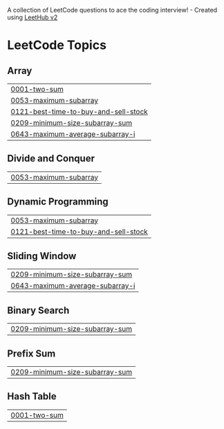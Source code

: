 A collection of LeetCode questions to ace the coding interview! - Created using [LeetHub v2](https://github.com/arunbhardwaj/LeetHub-2.0)
<!---LeetCode Topics Start-->
# LeetCode Topics
## Array
|  |
| ------- |
| [0001-two-sum](https://github.com/yaswanthi243/leetcode/tree/master/0001-two-sum) |
| [0053-maximum-subarray](https://github.com/yaswanthi243/leetcode/tree/master/0053-maximum-subarray) |
| [0121-best-time-to-buy-and-sell-stock](https://github.com/yaswanthi243/leetcode/tree/master/0121-best-time-to-buy-and-sell-stock) |
| [0209-minimum-size-subarray-sum](https://github.com/yaswanthi243/leetcode/tree/master/0209-minimum-size-subarray-sum) |
| [0643-maximum-average-subarray-i](https://github.com/yaswanthi243/leetcode/tree/master/0643-maximum-average-subarray-i) |
## Divide and Conquer
|  |
| ------- |
| [0053-maximum-subarray](https://github.com/yaswanthi243/leetcode/tree/master/0053-maximum-subarray) |
## Dynamic Programming
|  |
| ------- |
| [0053-maximum-subarray](https://github.com/yaswanthi243/leetcode/tree/master/0053-maximum-subarray) |
| [0121-best-time-to-buy-and-sell-stock](https://github.com/yaswanthi243/leetcode/tree/master/0121-best-time-to-buy-and-sell-stock) |
## Sliding Window
|  |
| ------- |
| [0209-minimum-size-subarray-sum](https://github.com/yaswanthi243/leetcode/tree/master/0209-minimum-size-subarray-sum) |
| [0643-maximum-average-subarray-i](https://github.com/yaswanthi243/leetcode/tree/master/0643-maximum-average-subarray-i) |
## Binary Search
|  |
| ------- |
| [0209-minimum-size-subarray-sum](https://github.com/yaswanthi243/leetcode/tree/master/0209-minimum-size-subarray-sum) |
## Prefix Sum
|  |
| ------- |
| [0209-minimum-size-subarray-sum](https://github.com/yaswanthi243/leetcode/tree/master/0209-minimum-size-subarray-sum) |
## Hash Table
|  |
| ------- |
| [0001-two-sum](https://github.com/yaswanthi243/leetcode/tree/master/0001-two-sum) |
<!---LeetCode Topics End-->